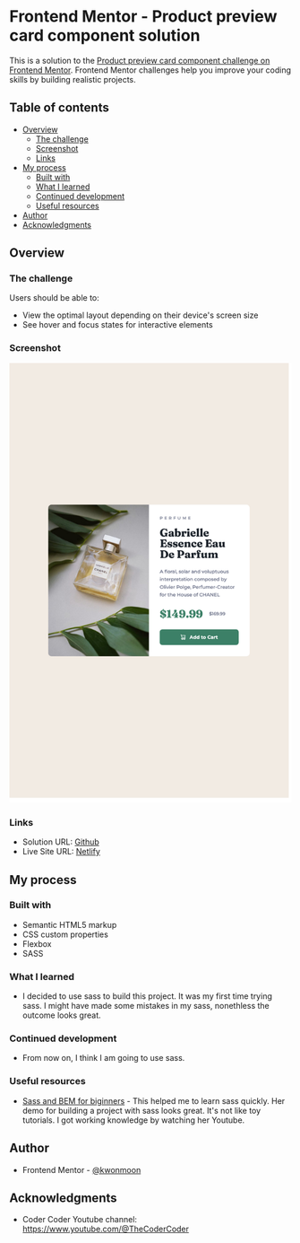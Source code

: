# Frontend Mentor - Product preview card component solution

This is a solution to the [Product preview card component challenge on Frontend Mentor](https://www.frontendmentor.io/challenges/product-preview-card-component-GO7UmttRfa). Frontend Mentor challenges help you improve your coding skills by building realistic projects. 

## Table of contents

- [Overview](#overview)
  - [The challenge](#the-challenge)
  - [Screenshot](#screenshot)
  - [Links](#links)
- [My process](#my-process)
  - [Built with](#built-with)
  - [What I learned](#what-i-learned)
  - [Continued development](#continued-development)
  - [Useful resources](#useful-resources)
- [Author](#author)
- [Acknowledgments](#acknowledgments)

## Overview

### The challenge

Users should be able to:

- View the optimal layout depending on their device's screen size
- See hover and focus states for interactive elements

### Screenshot

![](./screenshot.png)

### Links

- Solution URL: [Github](https://github.com/kwonmoon/product-preview-card-component)
- Live Site URL: [Netlify](https://incandescent-begonia-bf4194.netlify.app/)

## My process

### Built with

- Semantic HTML5 markup
- CSS custom properties
- Flexbox
- SASS

### What I learned

- I decided to use sass to build this project. It was my first time trying sass. I might have made some mistakes in my sass, nonethless the outcome looks great.

### Continued development

- From now on, I think I am going to use sass.

### Useful resources

- [Sass and BEM for biginners](https://www.youtube.com/watch?v=jfMHA8SqUL4) - This helped me to learn sass quickly. Her demo for building a project with sass looks great. It's not like toy tutorials. I got working knowledge by watching her Youtube.

## Author

- Frontend Mentor - [@kwonmoon](https://www.frontendmentor.io/profile/kwonmoon)

## Acknowledgments

- Coder Coder Youtube channel: https://www.youtube.com/@TheCoderCoder